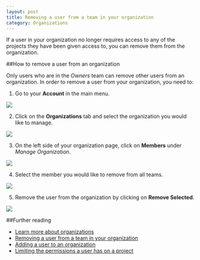 ```yaml
---
layout: post
title: Removing a user from a team in your organization
category: Organizations
---
```


If a user in your organization no longer requires access to any of the projects
they have been given access to, you can remove them from the organization.

##How to remove a user from an organization

Only users who are in the _Owners_ team can remove other users from an
organization. In order to remove a user from your organization, you need to:

1. Go to your **Account** in the main menu.

  <img src="/docs/assets/img/setting-up-an-organization/account.png" class="img-responsive img-bordered">

2. Click on the **Organizations** tab and select the organization you would like
to manage.

 <img src="/docs/assets/img/can-i-limit-the-permissions-a-user-has-on-a-specific-project/select-organization.png" class="img-responsive img-bordered">

3. On the left side of your organization page, click on **Members** under
_Manage Organization_.

 <img src="/docs/assets/img/removing-a-user-from-your-organization/members.png" class="img-responsive img-bordered">

4. Select the member you would like to remove from all teams.

 <img src="/docs/assets/img/removing-a-user-from-your-organization/select-member.png" class="img-responsive img-bordered">

5. Remove the user from the organization by clicking on **Remove Selected**.

 <img src="/docs/assets/img/removing-a-user-from-your-organization/remove-selected-member.png" class="img-responsive img-bordered">

##Further reading

- [Learn more about organizations](/docs/organizations.html)
- [Removing a user from a team in your organization](/docs/organizations/removing-a-user-from-a-team-in-your-organization)
- [Adding a user to an organization](/docs/organizations/adding-a-user-to-an-organization.html)
- [Limiting the permissions a user has on a project](/docs/organizations/can-i-limit-the-permissions-a-user-has-on-a-specific-project.html)

